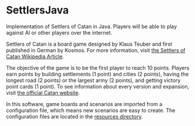 SettlersJava
============

Implementation of Settlers of Catan in Java.  Players will be able to play against AI or other players over the internet.

Settlers of Catan is a board game designed by Klaus Teuber and first published in German by Kosmos.  For more information, visit [the Settlers of Catan Wikipedia Article](http://en.wikipedia.org/wiki/The_Settlers_of_Catan").

The objective of the game is to be the first player to reach 10 points.  Players earn points by building settlements (1 point) and cities (2 points), having the longest road (2 points) or the largest army (2 points), and getting victory point cards (1 point).  To see information about every version and expansion, visit [the official Catan website](http://www.catan.com/board-games).

In this software, game boards and scenarios are imported from a configuration file, which means new scenarios are easy to create.  The configuration files are located in the [resources directory](/src/resources/).
